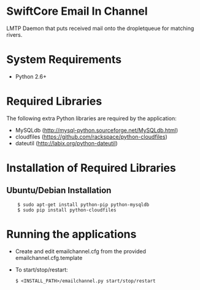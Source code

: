 SwiftCore Email In Channel
==========================

LMTP Daemon that puts received mail onto the dropletqueue for matching rivers.

System Requirements
====================

 * Python 2.6+

Required Libraries
===================
The following extra Python libraries are required by the application:
 
  * MySQLdb (http://mysql-python.sourceforge.net/MySQLdb.html)
  * cloudfiles (https://github.com/rackspace/python-cloudfiles)
  * dateutil (http://labix.org/python-dateutil)

Installation of Required Libraries
===================================

Ubuntu/Debian Installation
-------------------------------------

        $ sudo apt-get install python-pip python-mysqldb
        $ sudo pip install python-cloudfiles
        
Running the applications
========================= 

  * Create and edit emailchannel.cfg from the provided emailchannel.cfg.template
  * To start/stop/restart:

        $ <INSTALL_PATH>/emailchannel.py start/stop/restart